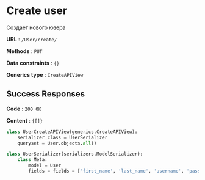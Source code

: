 # Create user

Создает нового юзера

**URL** : `/User/create/`

**Methods** : `PUT`

**Data constraints** : `{}`

**Generics type** : `CreateAPIView`

## Success Responses

**Code** : `200 OK`

**Content** : `{[]}`

```python
class UserCreateAPIView(generics.CreateAPIView):
    serializer_class = UserSerializer
    queryset = User.objects.all()
```

```python
class UserSerializer(serializers.ModelSerializer):
    class Meta:
        model = User
        fields = fields = ['first_name', 'last_name', 'username', 'passport']
```

